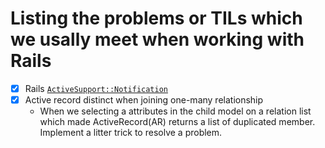 # Listing the problems or TILs which we usally meet when working with Rails
- [x] Rails [`ActiveSupport::Notification`](https://api.rubyonrails.org/classes/ActiveSupport/Notifications.html)
- [x] Active record distinct when joining one-many relationship
  - When we selecting a attributes in the child model on a relation list which made ActiveRecord(AR) returns a list of
    duplicated member. Implement a litter trick to resolve a problem.
